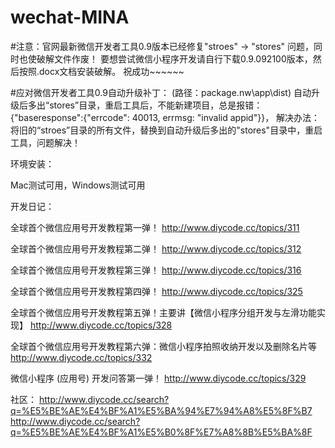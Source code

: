 # wechat-MINA
#注意：官网最新微信开发者工具0.9版本已经修复"stroes" -> "stores" 问题，同时也使破解文件作废！
要想尝试微信小程序开发请自行下载0.9.092100版本，然后按照.docx文档安装破解。
祝成功~~~~~~

#应对微信开发者工具0.9自动升级补丁：
(路径：package.nw\app\dist)
自动升级后多出“stores”目录，重启工具后，不能新建项目，总是报错：{"baseresponse":{"errcode": 40013, errmsg: "invalid appid"}}，
解决办法：将旧的“stroes”目录的所有文件，替换到自动升级后多出的"stores"目录中，重启工具，问题解决！

环境安装：

Mac测试可用，Windows测试可用

开发日记：

全球首个微信应用号开发教程第一弹！
http://www.diycode.cc/topics/311

全球首个微信应用号开发教程第二弹！
http://www.diycode.cc/topics/312

全球首个微信应用号开发教程第三弹！
http://www.diycode.cc/topics/316

全球首个微信应用号开发教程第四弹！
http://www.diycode.cc/topics/325

全球首个微信应用号开发教程第五弹！主要讲【微信小程序分组开发与左滑功能实现】
http://www.diycode.cc/topics/328

全球首个微信应用号开发教程第六弹：微信小程序拍照收纳开发以及删除名片等
http://www.diycode.cc/topics/332

微信小程序 (应用号) 开发问答第一弹！
http://www.diycode.cc/topics/329

社区：
http://www.diycode.cc/search?q=%E5%BE%AE%E4%BF%A1%E5%BA%94%E7%94%A8%E5%8F%B7
http://www.diycode.cc/search?q=%E5%BE%AE%E4%BF%A1%E5%B0%8F%E7%A8%8B%E5%BA%8F
